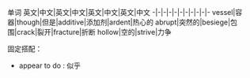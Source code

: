 单词
英文|中文|英文|中文|英文|中文|英文|中文
-|-|-|-|-|-|-|-|-|-|-
vessel|容器|though|但是|additive|添加剂|ardent|热心的
abrupt|突然的|besiege|包围|crack|裂开|fracture|折断
hollow|空的|strive|力争

固定搭配：
- appear to do : 似乎
